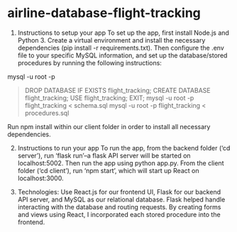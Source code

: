 # airline-database-flight-tracking

1. Instructions to setup your app
To set up the app, first install Node.js and Python 3. Create a virtual environment and install the necessary dependencies (pip install -r requirements.txt). Then configure the .env file to your specific MySQL information, and set up the database/stored procedures by running the following instructions:

mysql -u root -p
> DROP DATABASE IF EXISTS flight_tracking;
> CREATE DATABASE flight_tracking;
> USE flight_tracking;
> EXIT;
mysql -u root -p flight_tracking < schema.sql
mysql -u root -p flight_tracking < procedures.sql

Run npm install within our client folder in order to install all necessary dependencies.

2. Instructions to run your app
To run the app, from the backend folder (‘cd server’), run ‘flask run’–a flask API server will be started on localhost:5002. Then run the app using python app.py. From the client folder (‘cd client’), run ‘npm start’, which will start up React on localhost:3000.

3. Technologies:
Use React.js for our frontend UI, Flask for our backend API server, and MySQL as our relational database. Flask helped handle interacting with the database and routing requests. By creating forms and views using React, I incorporated each stored procedure into the frontend.

